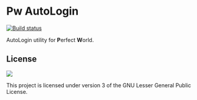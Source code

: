# Pw AutoLogin

[![Build status](https://ci.appveyor.com/api/projects/status/lvgquwl32v0whvos?svg=true)](https://ci.appveyor.com/project/RodrigoPimpao/pw-auto-login)

AutoLogin utility for **P**erfect **W**orld.

## License

![](http://www.gnu.org/graphics/lgplv3-147x51.png)

This project is licensed under version 3 of the GNU Lesser General Public License.